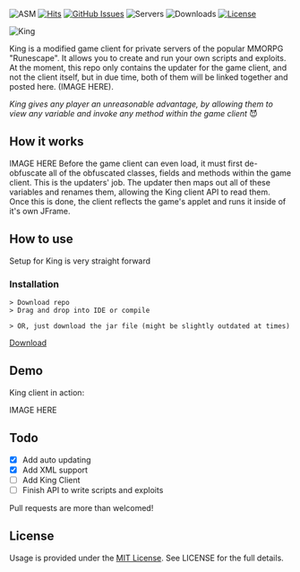 ![ASM](https://img.shields.io/badge/Java-ASM-yellow.svg?style=flat-square)
[![Hits](http://hits.dwyl.io/JBerben/King.svg)](http://hits.dwyl.io/JBerben/King)
[![GitHub Issues](https://img.shields.io/github/issues/JBerben/King.svg?style=flat-square)](https://github.com/JBerben/King/issues)
![Servers](https://img.shields.io/badge/Servers-Runelocus-blue.svg?style=flat-square)
![Downloads](https://img.shields.io/npm/dt/King.svg?style=flat-square)
[![License](https://img.shields.io/badge/license-MIT-red.svg?style=flat-square)](https://opensource.org/licenses/MIT)

![King](https://dl.dropboxusercontent.com/s/yn0rl4kbv06vwjf/KING%20%281%29.png?dl=0)


King is a modified game client for private servers of the popular MMORPG "Runescape". It allows you to create and run your own scripts and exploits. At the moment, this repo only contains the updater for the game client, and not the client itself, but in due time, both of them will be linked together and posted here. (IMAGE HERE). 

_King gives any player an unreasonable advantage, by allowing them to view any variable and invoke any method within the game client_ :smiling_imp:

## How it works
IMAGE HERE
Before the game client can even load, it must first de-obfuscate all of the obfuscated classes, fields and methods within the game client. This is the updaters' job. The updater then maps out all of these variables and renames them, allowing the King client API to read them. Once this is done, the client reflects the game's applet and runs it inside of it's own JFrame.

## How to use

Setup for King is very straight forward

### Installation

```Installation:
> Download repo
> Drag and drop into IDE or compile

> OR, just download the jar file (might be slightly outdated at times)
```      
<!-- Place this tag where you want the button to render. -->
<a class="github-button" href="https://github.com/JBerben/King/raw/master/bin/King_Version_b003.jar" data-icon="octicon-cloud-download" data-size="large" aria-label="Download JBerben/King on GitHub">Download</a>

## Demo

King client in action:

IMAGE HERE

## Todo
- [X] Add auto updating
- [X] Add XML support
- [ ] Add King Client
- [ ] Finish API to write scripts and exploits 

Pull requests are more than welcomed!

## License
Usage is provided under the [MIT License](http://http//opensource.org/licenses/mit-license.php). See LICENSE for the full details.

